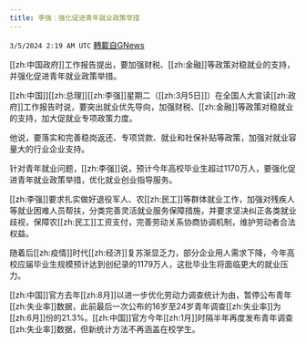 ```yaml
---
title: 李强：强化促进青年就业政策举措
---
```

`3/5/2024 2:19 AM UTC` [轉載自GNews](https://gnews.org/articles/2365389)

[[zh:中国政府]]工作报告提出，要加强财税、[[zh:金融]]等政策对稳就业的支持，并强化促进青年就业政策举措。

[[zh:中国]][[zh:总理]][[zh:李强]]星期二（[[zh:3月5日]]）在全国人大宣读[[zh:政府]]工作报告时说，要突出就业优先导向，加强财税、[[zh:金融]]等政策对稳就业的支持，加大促就业专项政策力度。

他说，要落实和完善稳岗返还、专项贷款、就业和社保补贴等政策，加强对就业容量大的行业企业支持。

针对青年就业问题，[[zh:李强]]说，预计今年高校毕业生超过1170万人，要强化促进青年就业政策举措，优化就业创业指导服务。

[[zh:李强]]要求扎实做好退役军人、农[[zh:民工]]等群体就业工作，加强对残疾人等就业困难人员帮扶，分类完善灵活就业服务保障措施，并要求坚决纠正各类就业歧视，保障农[[zh:民工]]工资支付，完善劳动关系协商协调机制，维护劳动者合法权益。

随着后[[zh:疫情]]时代[[zh:经济]]复苏渐显乏力，部分企业用人需求下降，今年高校应届毕业生规模预计达到创纪录的1179万人，这批毕业生将面临更大的就业压力。

[[zh:中国]]官方去年[[zh:8月]]以进一步优化劳动力调查统计为由，暂停公布青年[[zh:失业率]]数据，此前最后一次公布的16岁至24岁青年调查[[zh:失业率]]为[[zh:6月]]份的21.3%。[[zh:中国]]官方今年[[zh:1月]]时隔半年再度发布青年调查[[zh:失业率]]数据，但新统计方法不再涵盖在校学生。
